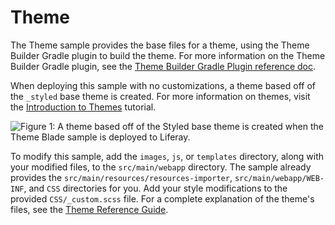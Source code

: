 # Theme

The Theme sample provides the base files for a theme, using the Theme 
Builder Gradle plugin to build the theme. For more information on the Theme 
Builder Gradle plugin, see the [Theme Builder Gradle Plugin reference doc](https://dev.liferay.com/develop/reference/-/knowledge_base/7-0/theme-builder-gradle-plugin). 

When deploying this sample with no customizations, a theme based off of the 
`_styled` base theme is created. For more information on themes, visit the 
[Introduction to Themes](https://dev.liferay.com/develop/tutorials/-/knowledge_base/7-0/introduction-to-themes)
tutorial.

![Figure 1: A theme based off of the Styled base theme is created when the Theme Blade sample is deployed to Liferay.](https://github.com/mwilliams2014/liferay-docs/blob/LRDOCS-3150-theme-blade-sample-image/blade-sample-images/develop/tutorials/blade-images/theme.png)

To modify this sample, add the `images`, `js`, or `templates` directory, along 
with your modified files, to the `src/main/webapp` directory. The sample already 
provides the `src/main/resources/resources-importer`, `src/main/webapp/WEB-INF`, 
and `CSS` directories for you. Add your style modifications to the provided 
`CSS/_custom.scss` file. For a complete explanation of the theme's files, see 
the [Theme Reference Guide](https://dev.liferay.com/develop/reference/-/knowledge_base/7-0/theme-reference-guide).
